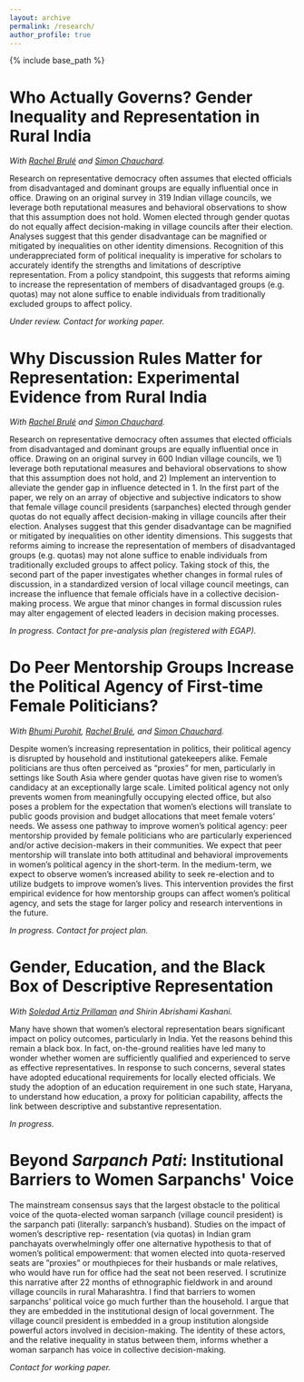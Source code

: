 ```yaml
---
layout: archive
permalink: /research/
author_profile: true
---
```

{% include base_path %}

Who Actually Governs? Gender Inequality and Representation in Rural India
======

_With [Rachel Brulé](https://rachelbrule.com/) and [Simon Chauchard](https://www.simonchauchard.com/)._

Research on representative democracy often assumes that elected officials from disadvantaged and dominant groups are equally influential once in office. Drawing on an original survey in 319 Indian village councils, we leverage both reputational measures and behavioral observations to show that this assumption does not hold. Women elected through gender quotas do not equally affect decision-making in village councils after their election. Analyses suggest that this gender disadvantage can be magnified or mitigated by inequalities on other identity dimensions. Recognition of this underappreciated form of political inequality is imperative for scholars to accurately identify the strengths and limitations of descriptive representation. From a policy standpoint, this suggests that reforms aiming to increase the representation of members of disadvantaged groups (e.g. quotas) may not alone suffice to enable individuals from traditionally excluded groups to affect policy. 

_Under review. Contact for working paper._

Why Discussion Rules Matter for Representation: Experimental Evidence from Rural India
======

_With [Rachel Brulé](https://rachelbrule.com/) and [Simon Chauchard](https://www.simonchauchard.com/)._

Research on representative democracy often assumes that elected officials from disadvantaged and dominant groups are equally influential once in office. Drawing on an original survey in 600 Indian village councils, we 1) leverage both reputational measures and behavioral observations to show that this assumption does not hold, and 2) Implement an intervention to alleviate the gender gap in influence detected in 1. In the first part of the paper, we rely on an array of objective and subjective indicators to show that female village council presidents (sarpanches) elected through gender quotas do not equally affect decision-making in village councils after their election. Analyses suggest that this gender disadvantage can be magnified or mitigated by inequalities on other identity dimensions. This suggests that reforms aiming to increase the representation of members of disadvantaged groups (e.g. quotas) may not alone suffice to enable individuals from traditionally excluded groups to affect policy. Taking stock of this, the second part of the paper investigates whether changes in formal rules of discussion, in a standardized version of local village council meetings, can increase the influence that female officials have in a collective decision-making process. We argue that minor changes in formal discussion rules may alter engagement of elected leaders in decision making processes.

_In progress. Contact for pre-analysis plan (registered with EGAP)._


Do Peer Mentorship Groups Increase the Political Agency of First-time Female Politicians?
======

_With [Bhumi Purohit](https://www.bhumipurohit.com/), [Rachel Brulé](https://rachelbrule.com), and [Simon Chauchard](https://www.simonchauchard.com/)._

Despite women’s increasing representation in politics, their political agency is disrupted by household and institutional gatekeepers alike. Female politicians are thus often perceived as “proxies” for men, particularly in settings like South Asia where gender quotas have given rise to women’s candidacy at an exceptionally large scale. Limited political agency not only prevents women from meaningfully occupying elected office, but also poses a problem for the  expectation that women’s elections will translate to public goods provision and budget allocations that meet female voters’ needs. We assess one pathway to improve women’s political agency: peer mentorship provided by female politicians who are particularly experienced and/or active decision-makers in their communities. We expect that peer mentorship will translate into both attitudinal and behavioral improvements in women’s political agency in the short-term. In the medium-term, we expect to observe women’s increased ability to seek re-election and to utilize budgets to improve women’s lives. This intervention provides the first empirical evidence for how mentorship groups can affect women’s political agency, and sets the stage for larger policy and research interventions in the future.

_In progress. Contact for project plan._

Gender, Education, and the Black Box of Descriptive Representation
======

_With [Soledad Artiz Prillaman](https://www.soledadprillaman.com/) and Shirin Abrishami Kashani._

Many have shown that women’s electoral representation bears significant impact on policy outcomes, particularly in India. Yet the reasons behind this remain a black box. In fact, on-the-ground realities have led many to wonder whether women are sufficiently qualified and experienced to serve as effective representatives. In response to such concerns, several states have adopted educational requirements for locally elected officials. We study the adoption of an education requirement in one such state, Haryana, to understand how education, a proxy for politician capability, affects the link between descriptive and substantive representation. 

_In progress._

Beyond _Sarpanch Pati_: Institutional Barriers to Women Sarpanchs' Voice
======

The mainstream consensus says that the largest obstacle to the political voice of
the quota-elected woman sarpanch (village council president) is the sarpanch pati (literally: sarpanch’s husband). Studies on the impact of women’s descriptive rep-
resentation (via quotas) in Indian gram panchayats overwhelmingly offer one alternative hypothesis to that of women’s political empowerment: that women elected into quota-reserved seats are ”proxies” or mouthpieces for their husbands or male relatives, who would have run for office had the seat not been reserved. I scrutinize this narrative after 22 months of ethnographic fieldwork in and around village councils in rural Maharashtra. I find that barriers to women sarpanchs’ political voice go much further than the household. I argue that they are embedded in the institutional design of local government. The village council president is embedded in a group institution alongside powerful actors involved in decision-making. The identity of these actors, and the relative inequality in status between them, informs whether a woman sarpanch has voice in collective decision-making.

_Contact for working paper._
